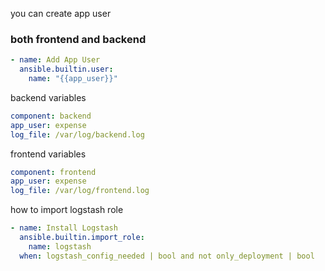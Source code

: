 you can create app user 
### both frontend and backend 
```yaml
- name: Add App User
  ansible.builtin.user:
    name: "{{app_user}}"
```
backend variables
```yaml
component: backend
app_user: expense
log_file: /var/log/backend.log
```
frontend variables
```yaml
component: frontend
app_user: expense
log_file: /var/log/frontend.log
```

how to import logstash role
```yaml
- name: Install Logstash
  ansible.builtin.import_role:
    name: logstash
  when: logstash_config_needed | bool and not only_deployment | bool
```